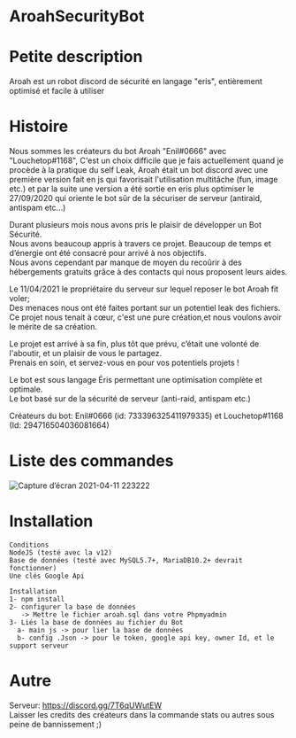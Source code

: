 # AroahSecurityBot

# Petite description
Aroah est un robot discord de sécurité en langage "eris", entièrement optimisé et facile à utiliser<br>

# Histoire
Nous sommes les créateurs du bot Aroah "Enil#0666" avec "Louchetop#1168", C'est un choix difficile que je fais actuellement quand je procède à la pratique du self Leak, Aroah était un bot discord avec une première version fait en js qui favorisait l'utilisation multitâche (fun, image etc.) et par la suite une version a été sortie en eris plus optimiser le 27/09/2020 qui oriente le bot sûr de la sécuriser de serveur (antiraid, antispam etc...)

Durant  plusieurs mois nous avons pris le plaisir de développer un Bot Sécurité.<br>
Nous avons beaucoup appris à travers ce projet. Beaucoup de temps et d’énergie ont été consacré pour arrivé à nos objectifs.<br>
Nous avons cependant par manque de moyen du recoûrir à des hébergements gratuits grâce à des contacts qui nous proposent leurs aides.

Le 11/04/2021 le propriétaire du serveur sur lequel reposer le bot Aroah fit voler;<br>
Des menaces nous ont été faites portant sur un potentiel leak des fichiers.<br>
Ce projet nous tenait à cœur, c'est une pure création,et nous voulons avoir le mérite de sa création.<br>

Le projet est arrivé à sa fin, plus tôt que prévu, c’était une volonté de l'aboutir, et un plaisir de vous le partagez.<br>
Prenais en soin, et servez-vous en pour vos potentiels projets !<br>

Le bot est sous langage Éris permettant une optimisation complète et optimale.<br>
Le bot basé sur de la sécurité de serveur (anti-raid, antispam etc.)<br>

Créateurs du bot: Enil#0666 (id: 733396325411979335) et Louchetop#1168 (Id: 294716504036081664)<br>

# Liste des commandes

![Capture d’écran 2021-04-11 223222](https://user-images.githubusercontent.com/65201353/114320333-cebc5680-9b15-11eb-9328-c37d0f56f8ea.png)

# Installation
	Conditions
	NodeJS (testé avec la v12)
	Base de données (testé avec MySQL5.7+, MariaDB10.2+ devrait fonctionner)
	Une clés Google Api

	Installation
	1- npm install
	2- configurer la base de données
	   -> Mettre le fichier aroah.sql dans votre Phpmyadmin 
	3- Liés la base de données au fichier du Bot
	  a- main js -> pour lier la base de données 	 
	  b- config .Json -> pour le token, google api key, owner Id, et le support serveur
	  
# Autre
Serveur: https://discord.gg/7T6qUWutEW<br>
Laisser les credits des créateurs dans la commande stats ou autres sous peine de bannissement ;)
